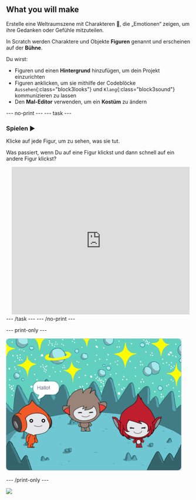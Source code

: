 ## What you will make

Erstelle eine Weltraumszene mit Charakteren 👾, die „Emotionen“ zeigen, um ihre Gedanken oder Gefühle mitzuteilen.

In Scratch werden Charaktere und Objekte **Figuren** genannt und erscheinen auf der **Bühne**.

Du wirst:
+ Figuren und einen **Hintergrund** hinzufügen, um dein Projekt einzurichten
+ Figuren anklicken, um sie mithilfe der Codeblöcke `Aussehen`{:class="block3looks"} und `Klang`{:class="block3sound"} kommunizieren zu lassen
+ Den **Mal-Editor** verwenden, um ein **Kostüm** zu ändern

--- no-print --- --- task ---
### Spielen ▶️
<div style="display: flex; flex-wrap: wrap">
<div style="flex-basis: 175px; flex-grow: 1">  
Klicke auf jede Figur, um zu sehen, was sie tut. 

Was passiert, wenn Du auf eine Figur klickst und dann schnell auf ein andere Figur klickst?
</div>
<div class="scratch-preview" style="margin-left: 15px;">
  <iframe allowtransparency="true" width="485" height="402" src="https://scratch.mit.edu/projects/embed/485673032/?autostart=false" frameborder="0"></iframe>
</div>
</div>
--- /task --- --- /no-print ---

--- print-only ---

![Das fertige Projekt.](images/showcase_static.png)

--- /print-only ---

![](https://code.org/api/hour/begin_raspi_space.png)


